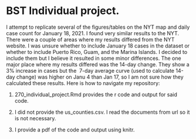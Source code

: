 # BST Individual project. 

I attempt to replicate several of the figures/tables on the NYT map and daily case count for January 18, 2021. I found very similar results to the NYT. There were a couple of areas where my results differed from the NYT website. I was unsure whether to include January 18 cases in the dataset or whether to include Puerto Rico, Guam, and the Marina Islands. I decided to include them but I believe it resulted in some minor differences. The one major place where my results differed was the 14-day change. They show a 3% increase in cases but the  7-day average curve (used to calculate 14-day change) was higher on Janu 4 than Jan 17, so I am not sure how they calculated these results. Here is how to navigate my repository:

1. 270_individual_project.Rmd provides the r code and output for said code. 

2. I did not provide the us_counties.csv. I read the documents from url so it is not necessary. 

3. I provide a pdf of the code and output using knitr. 



